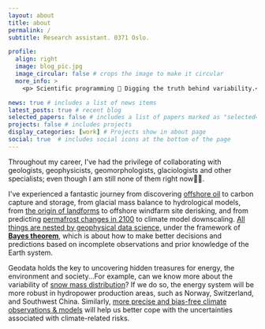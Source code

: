 ```yaml
---
layout: about
title: about
permalink: /
subtitle: Research assistant. 0371 Oslo.

profile:
  align: right
  image: blog_pic.jpg
  image_circular: false # crops the image to make it circular
  more_info: >
    <p> Scientific programming 🎯 Digging the truth behind variability.</p>

news: true # includes a list of news items
latest_posts: true # recent blog
selected_papers: false # includes a list of papers marked as "selected={true}"
projects: false # includes projects
display_categories: [work] # Projects show in about page
social: true  # includes social icons at the bottom of the page
---
```


Throughout my career, I've had the privilege of collaborating with geologists, geophysicists, geomorphologists, glaciologists and other specialists; even though I am still none of them right now🤷‍♂️.

I've experienced a fantastic journey from discovering [offshore oil](https://zhihaol.eu.org/projects/2020_q35/) to carbon capture and storage, from glacial mass balance to hydrological models, from [the origin of landforms](https://zhihaol.eu.org/blog/2022/Quaternary-geomorphology-of-Norway/) to offshore windfarm site derisking, and from predicting [permafrost changes in 2100](https://zhihaol.eu.org/blog/2022/permafrost-extent/) to climate model downscaling. [All things are nested by geophysical data science,](https://i.imgur.com/wldOmMO.png) under the framework of [**Bayes theorem**](https://www.britannica.com/topic/philosophy-of-science/Explanations-laws-and-theories), which is about how to make better decisions and predictions based on incomplete observations and prior knowledge of the Earth system.

Geodata holds the key to uncovering hidden treasures for energy, the environment and society...For example, can we know more about the variability of [snow mass distribution](https://zhihaol.eu.org/projects/2022_snowdepth/)? If we do so, the energy system will be more robust in hydropower production areas, such as Norway, Switzerland, and Southwest China. Similarly, [more precise and bias-free climate observations & models](https://zhihaol.eu.org/projects/2023_downscaling/) will help us better cope with the uncertainties associated with climate-related risks.
